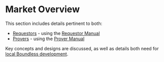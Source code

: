 # Market Overview

This section includes details pertinent to both:

- [Requestors][term-requestor] - using the [Requestor Manual][page-requestor-manual]
- [Provers][term-prover] - using the [Prover Manual][page-prover-manual]

Key concepts and designs are discussed, as well as details both need for [local Boundless development][page-local-development].

[page-prover-manual]: ../prover-manual/README.md
[page-requestor-manual]: ../requestor-manual/README.md
[page-local-development]: ./local-development.md
[term-requestor]: glossary.md#requestor
[term-prover]: glossary.md#prover

